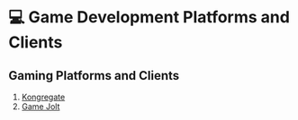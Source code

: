 # :computer: Game Development Platforms and Clients

## Gaming Platforms and Clients

1. [Kongregate](kongregate-notes.md)
2. [Game Jolt](game-jolt-notes.md)
